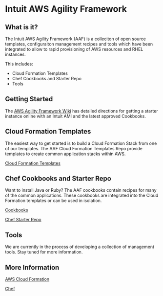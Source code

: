 Intuit AWS Agility Framework
============================

What is it?
-----------

The Intuit AWS Agility Framework (AAF) is a colleciton of open source templates, configuraiton management recipes and tools which have been integrated to allow to rapid provisioning of AWS resources and RHEL instances.

This includes:

* Cloud Formation Templates
* Chef Cookbooks and Starter Repo
* Tools

Getting Started
---------------

The [AWS Agility Framework Wiki](https://github.com/live-community/aws-agility-framework/wiki) has detailed directions for getting a starter instance online with an Intuit AMI and the latest approved Cookbooks.

Cloud Formation Templates
-------------------------

The easiest way to get started is to build a Cloud Formation Stack from one of our templates.  The AAF Cloud Formation Templates Repo provide templates to create common application stacks within AWS.

[Cloud Formation Templates](https://github.com/live-community/cloud_formation_templates)

Chef Cookbooks and Starter Repo
-----------------------------

Want to install Java or Ruby?  The AAF cookbooks contain recipes for many of the common applications.  These cookbooks are integrated into the Cloud Formation templates or can be used in isolation.  

[Cookbooks](https://github.com/live-community/cookbooks)

[Chef Starter Repo](https://github.com/live-community/chef-repo)

Tools
-----

We are currently in the process of developing a collection of management tools.  Stay tuned for more information.

More Information
----------------

[AWS Cloud Formation](http://aws.amazon.com/cloudformation)

[Chef](http://opscode.com/chef)

